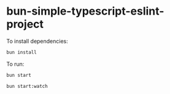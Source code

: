 # bun-simple-typescript-eslint-project

To install dependencies:

```bash
bun install
```

To run:

```bash
bun start
```

```bash
bun start:watch
```
